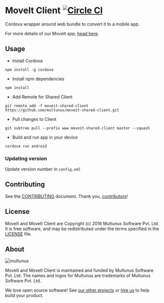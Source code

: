 # MoveIt Client  [![Circle CI](https://circleci.com/gh/multunus/moveit-client/tree/master.svg?style=svg)](https://circleci.com/gh/multunus/moveit-client/tree/master)

Cordova wrapper around web bundle to convert it to a mobile app.

For more details of our MoveIt app, [head here](https://github.com/multunus/moveit-rails).

## Usage

- Install Cordova
```
npm install -g cordova
```
- Install npm dependencies
```
npm install
```
- Add Remote for Shared Client
```
git remote add -f moveit-shared-client https://github.com/multunus/moveit-shared-client.git
```
- Pull changes to Client
```
git subtree pull --prefix www moveit-shared-client master --squash
```
- Build and run app in your device
```
cordova run android
```

### Updating version
Update version number in `config.xml`

## Contributing

See the [CONTRIBUTING] document.
Thank you, [contributors]!

  [CONTRIBUTING]: CONTRIBUTING.md
  [contributors]: https://github.com/multunus/moveit-client/graphs/contributors

## License

MoveIt and MoveIt Client are Copyright (c) 2016 Multunus Software Pvt. Ltd.
It is free software, and may be redistributed
under the terms specified in the [LICENSE] file.

  [LICENSE]: /LICENSE

## About

![multunus](https://s3.amazonaws.com/multunus-images/Multunus_Logo_Vector_resized.png)

MoveIt and MoveIt Client is maintained and funded by Multunus Software Pvt. Ltd.
The names and logos for Multunus are trademarks of Multunus Software Pvt. Ltd.

We love open source software!
See [our other projects][community]
or [hire us][hire] to help build your product.

  [community]: http://www.multunus.com/community?utm_source=github
  [hire]: http://www.multunus.com/contact?utm_source=github
